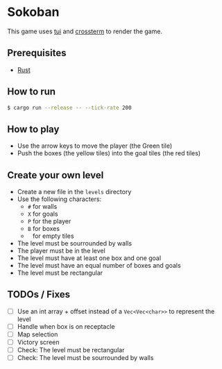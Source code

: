 # Sokoban

This game uses [tui](https://crates.io/crates/tui) and [crossterm](https://crates.io/crates/crossterm) to render the game.

## Prerequisites

- [Rust](https://www.rust-lang.org/tools/install)

## How to run

```sh
$ cargo run --release -- --tick-rate 200
```

## How to play

- Use the arrow keys to move the player (the Green tile)
- Push the boxes (the yellow tiles) into the goal tiles (the red tiles)

## Create your own level

- Create a new file in the `levels` directory
- Use the following characters:
  - `#` for walls
  - `X` for goals
  - `P` for the player
  - `B` for boxes
  - ` ` for empty tiles
- The level must be sourrounded by walls
- The player must be in the level
- The level must have at least one box and one goal
- The level must have an equal number of boxes and goals
- The level must be rectangular

## TODOs / Fixes

- [ ] Use an int array + offset instead of a `Vec<Vec<char>>` to represent the level
- [ ] Handle when box is on receptacle
- [ ] Map selection
- [ ] Victory screen
- [ ] Check: The level must be rectangular
- [ ] Check: The level must be sourrounded by walls
